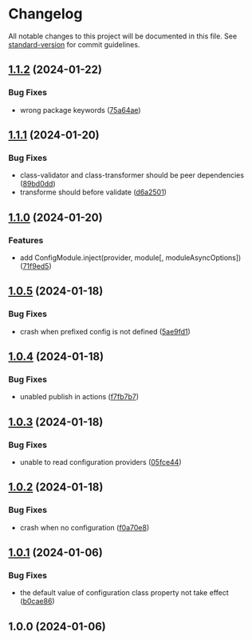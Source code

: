 # Changelog

All notable changes to this project will be documented in this file. See [standard-version](https://github.com/conventional-changelog/standard-version) for commit guidelines.

## [1.1.2](https://github.com/buka-lnc/npm.nestjs-config/compare/v1.1.1...v1.1.2) (2024-01-22)


### Bug Fixes

* wrong package keywords ([75a64ae](https://github.com/buka-lnc/npm.nestjs-config/commit/75a64ae5fb37949fce6f5c934cfb04e1006415e7))

## [1.1.1](https://github.com/buka-lnc/npm.nestjs-config/compare/v1.1.0...v1.1.1) (2024-01-20)


### Bug Fixes

* class-validator and class-transformer should be peer dependencies ([89bd0dd](https://github.com/buka-lnc/npm.nestjs-config/commit/89bd0dd2523d1918e6b4e9674f9a5937ea9d161c))
* transforme should before validate ([d6a2501](https://github.com/buka-lnc/npm.nestjs-config/commit/d6a2501d8eeb30c8e6817bb9ce5da19d254c5db6))

## [1.1.0](https://github.com/buka-lnc/npm.nestjs-config/compare/v1.0.5...v1.1.0) (2024-01-20)


### Features

* add ConfigModule.inject(provider, module[, moduleAsyncOptions]) ([71f9ed5](https://github.com/buka-lnc/npm.nestjs-config/commit/71f9ed5ca929c14aa6788e1b16347fb1ef87e351))

## [1.0.5](https://github.com/buka-lnc/npm.nestjs-config/compare/v1.0.4...v1.0.5) (2024-01-18)


### Bug Fixes

* crash when prefixed config is not defined ([5ae9fd1](https://github.com/buka-lnc/npm.nestjs-config/commit/5ae9fd142900f0c53c187493d36e1bab4bc0e429))

## [1.0.4](https://github.com/buka-lnc/npm.nestjs-config/compare/v1.0.3...v1.0.4) (2024-01-18)


### Bug Fixes

* unabled publish in actions ([f7fb7b7](https://github.com/buka-lnc/npm.nestjs-config/commit/f7fb7b72c0546ec353e442c7b09ebe3d1049ca5d))

## [1.0.3](https://github.com/buka-lnc/npm.nestjs-config/compare/v1.0.2...v1.0.3) (2024-01-18)


### Bug Fixes

* unable to read configuration providers ([05fce44](https://github.com/buka-lnc/npm.nestjs-config/commit/05fce442088385f8bd9fa74b3fbc1fdf05aa7338))

## [1.0.2](https://github.com/buka-lnc/npm.nestjs-config/compare/v1.0.1...v1.0.2) (2024-01-18)


### Bug Fixes

* crash when no configuration ([f0a70e8](https://github.com/buka-lnc/npm.nestjs-config/commit/f0a70e8704dcb705a62c22879a4c41866d794112))

## [1.0.1](https://github.com/buka-lnc/npm.nestjs-config/compare/v1.0.0...v1.0.1) (2024-01-06)


### Bug Fixes

* the default value of configuration class property not take effect ([b0cae86](https://github.com/buka-lnc/npm.nestjs-config/commit/b0cae86ba1be3832809a47933177624076e854ee))

## 1.0.0 (2024-01-06)
